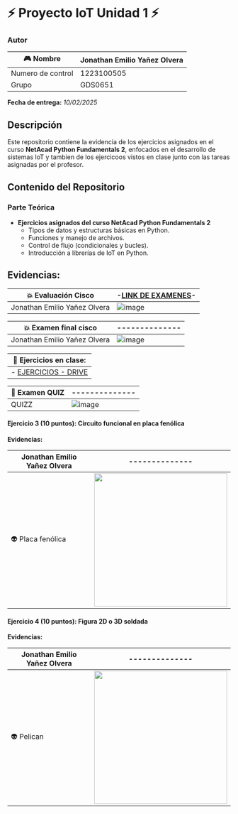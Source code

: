 # ⚡ Proyecto IoT Unidad 1 ⚡

### Autor
| 🎮 Nombre | Jonathan Emilio Yañez Olvera |
|--------------|--------------|
| Numero de control | 1223100505 |
| Grupo | GDS0651 |


 **Fecha de entrega:** _10/02/2025_


## Descripción
Este repositorio contiene la evidencia de los ejercicios asignados en el curso **NetAcad Python Fundamentals 2**, enfocados en el desarrollo de sistemas IoT y tambien de los ejercicoos vistos en clase junto con las tareas asignadas por el profesor.


## Contenido del Repositorio

### Parte Teórica
- **Ejercicios asignados del curso NetAcad Python Fundamentals 2**
  - Tipos de datos y estructuras básicas en Python.
  - Funciones y manejo de archivos.
  - Control de flujo (condicionales y bucles).
  - Introducción a librerías de IoT en Python.
 

## Evidencias:
  
| 💥 Evaluación Cisco |-[LINK DE EXAMENES](https://github.com/Emilioyoo/imagenes.git)-|
|--------------|--------------|
|Jonathan Emilio Yañez Olvera | ![image](https://raw.githubusercontent.com/Emilioyoo/imagenes/21450ed97bd938afc28cb014f4a5d7811b6329b4/Captura%20de%20pantalla%20(102).png) |

| 💥 Examen final cisco |--------------|
|--------------|--------------|
|Jonathan Emilio Yañez Olvera | ![image](https://github.com/Emilioyoo/imagenex/blob/main/Captura%20de%20pantalla%20(106).png?raw=true) |

| 🧠 Ejercicios en clase: |
|--------------|
|- [EJERCICIOS - DRIVE](https://drive.google.com/drive/folders/10roBIB6pCMIuXn_1_kffL-dqxcctF-yo?usp=drive_link)|


| 🧠 Examen QUIZ |--------------|
|--------------|--------------|
| QUIZZ |![image](https://github.com/Emilioyoo/JI/blob/main/Captura%20de%20pantalla%20(92).png?raw=true)|



#### **Ejercicio 3 (10 puntos): Circuito funcional en placa fenólica**
**Evidencias:**

|Jonathan Emilio Yañez Olvera|--------------|
|--------------|--------------|
| 👽 Placa fenólica | <img src="https://github.com/Emilioyoo/JO/blob/main/WhatsApp%20Image%202025-02-10%20at%203.01.12%20PM.jpeg?raw=true" width="300"/> |


#### **Ejercicio 4 (10 puntos): Figura 2D o 3D soldada**
**Evidencias:**

| Jonathan Emilio Yañez Olvera |--------------|
|--------------|--------------|
| 👽 Pelican |<img src="https://github.com/Emilioyoo/QUIZZ/blob/main/WhatsApp%20Image%202025-02-10%20at%202.18.32%20PM.jpeg?raw=true" width="300"/> |

